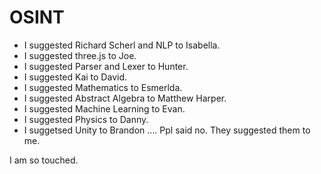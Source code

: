 # OSINT
- I suggested Richard Scherl and NLP to Isabella.
- I suggested three.js to Joe.
- I suggested Parser and Lexer to Hunter.
- I suggested Kai to David.
- I suggested Mathematics to Esmerlda.
- I suggested Abstract Algebra to Matthew Harper.
- I suggested Machine Learning to Evan.
- I suggested Physics to Danny.
- I suggetsed Unity to Brandon
  ….
  Ppl said no. They suggested them to me.

I am so touched.
